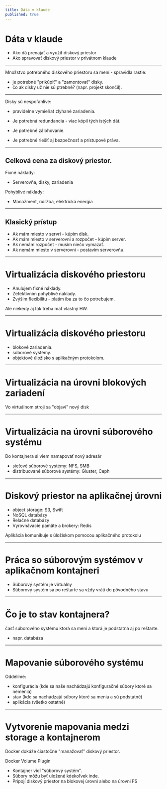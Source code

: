 ```yaml
---
title: Dáta v klaude
published: true
---
```

# Dáta v klaude

- Ako dá prenajať a využiť diskový priestor 
- Ako spravovať diskový priestor v privátnom klaude

---
Množstvo potrebného diskového priestoru sa mení - spravidla rastie:

- je potrebné "prikúpiť" a "zamontovať" disky.
- čo ak disky už nie sú ptrebné? (napr. projekt skončil).

---
Disky sú nespoľahlivé:

- pravidelne vymieňať zlyhané zariadenia.

- Je potrebná redundancia - viac kópií tých istých dát.
- Je potrebné zálohovanie.
- Je potrebné riešiť aj bezpečnosť a prístupové práva.

---
## Celková cena za diskový priestor.

Fixné náklady:
- Serverovňa, disky, zariadenia

Pohyblivé náklady:

- Manažment, údržba, elektrická energia

---
## Klasický prístup

- Ak mám miesto v servri - kúpim disk.
- Ak mám miesto v serverovni a rozpočet - kúpim server.
- Ak nemám rozpočet - musím niečo vymazať.
- Ak nemám miesto v serverovni - postavím serverovňu.

----
# Virtualizácia diskového priestoru

- Anulujem fixné náklady.
- Zefektívnim pohyblivé náklady.
- Zvýšim flexibilitu - platím iba za to čo potrebujem.

Ale niekedy aj tak treba mať vlastný HW.

---
# Virtualizácia diskového priestoru

- blokové zariadenia.
- súborové systémy.
- objektové úložisko s aplikačným protokolom.

---
# Virtualizácia na úrovni blokových zariadení

Vo virtuálnom stroji sa "objaví" nový disk

---

# Virtualizácia na úrovni súborového systému

Do kontajnera si viem namapovať nový adresár

- sieťové súborové systémy: NFS, SMB
- distribuované súborové systémy: Gluster, Ceph

---
# Diskový priestor na aplikačnej úrovni

- object storage: S3, Swift
- NoSQL databázy
- Relačné databázy
- Vyrovnávacie pamäte a brokery: Redis

Aplikácia komunikuje s úložiskom pomocou aplikačného protokolu

---
# Práca so súborovým systémov v aplikačnom kontajneri

- Súborový systém je virtuálny
- Súborový systém sa po reštarte sa vždy vráti do pôvodného stavu

---
# Čo je to stav kontajnera?

časť súborového systému ktorá sa mení a ktorá je podstatná aj po reštarte.

- napr. databáza

---
# Mapovanie súborového systému 


Oddelíme:

- konfigurácia (kde sa naše nachádzajú konfiguračné súbory ktoré sa nemenia)
- stav (kde sa nachádzajú súbory ktoré sa menia a sú podstatné)
- aplikácia (všetko ostatné)

---
# Vytvorenie mapovania medzi storage a kontajnerom

Docker dokáže čiastočne "manažovať" diskový priestor.

Docker Volume Plugin

- Kontajner vidí "súborový systém".
- Súbory môžu byť uložené kdekoľvek inde.
- Pripojí diskový priestor na blokovej úrovni alebo na úrovni FS

